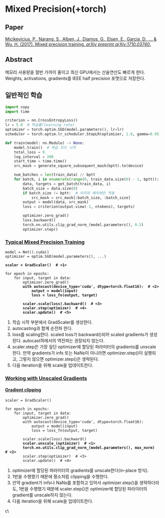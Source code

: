 # Mixed Precision(+torch)

## Paper

[Micikevicius, P., Narang, S., Alben, J., Diamos, G., Elsen, E., Garcia, D., ... & Wu, H. (2017). Mixed precision training. _arXiv preprint arXiv:1710.03740_.](https://arxiv.org/pdf/1710.03740.pdf)

## Abstract

메모리 사용량을 절반 가까이 줄이고 최신 GPU에서는 산술연산도 빠르게 한다. Weights, activations, gradients를 IEEE half precision 포맷으로 저장한다.



## 일반적인 학습

```python
import copy
import time

criterion = nn.CrossEntropyLoss()
lr = 5.0  # 학습률(learning rate)
optimizer = torch.optim.SGD(model.parameters(), lr=lr)
scheduler = torch.optim.lr_scheduler.StepLR(optimizer, 1.0, gamma=0.95)

def train(model: nn.Module) -> None:
    model.train()  # 학습 모드 시작
    total_loss = 0.
    log_interval = 200
    start_time = time.time()
    src_mask = generate_square_subsequent_mask(bptt).to(device)

    num_batches = len(train_data) // bptt
    for batch, i in enumerate(range(0, train_data.size(0) - 1, bptt)):
        data, targets = get_batch(train_data, i)
        batch_size = data.size(0)
        if batch_size != bptt:  # 마지막 배치에만 적용
            src_mask = src_mask[:batch_size, :batch_size]
        output = model(data, src_mask)
        loss = criterion(output.view(-1, ntokens), targets)

        optimizer.zero_grad()
        loss.backward()
        torch.nn.utils.clip_grad_norm_(model.parameters(), 0.5)
        optimizer.step()
```



### [Typical Mixed Precision Training](https://pytorch.org/docs/stable/notes/amp\_examples.html#id2)

<pre class="language-python"><code class="lang-python">model = Net().cuda()
optimizer = optim.SGD(model.parameters(), ...)

<strong>scaler = GradScaler()  # &#x3C;1>
</strong>
for epoch in epochs:
    for input, target in data:
        optimizer.zero_grad()
<strong>        with autocast(device_type='cuda', dtype=torch.float16):  # &#x3C;2>
</strong><strong>            output = model(input)
</strong><strong>            loss = loss_fn(output, target)
</strong>
<strong>        scaler.scale(loss).backward()  # &#x3C;3>
</strong><strong>        scaler.step(optimizer)  # &#x3C;4>
</strong><strong>        scaler.update()  # &#x3C;5>
</strong></code></pre>

1. 학습 시작 부분에서 GradScaler를 생성한다.
2. autocasting과 함께 순전파 한다.
3. loss를 scaling한다. scaled loss가 backward()되어 scaled gradients가 생성된다. autocast하에서의 역전파는 권장되지 않는다.
4. scaler.step은 가장 일단 optimizer에 할당된 파라미터의 gradients를 unscale한다. 만약 gradients가 infs 또는 NaNs이 아니라면 optimizer.step()이 실행되고, 그렇지 않으면 optimizer.step()은 생략된다.
5. 다음 iteration을 위해 scale을 업데이트한다.

### [Working with Unscaled Gradients](https://pytorch.org/docs/stable/notes/amp\_examples.html#id3)

#### [Gradient clipping](https://pytorch.org/docs/stable/notes/amp\_examples.html#id4)

<pre class="language-python" data-overflow="wrap"><code class="lang-python">scaler = GradScaler()

for epoch in epochs:
    for input, target in data:
        optimizer.zero_grad()
        with autocast(device_type='cuda', dtype=torch.float16):
            output = model(input)
            loss = loss_fn(output, target)
            
        scaler.scale(loss).backward()
<strong>        scaler.unscale_(optimizer)  # &#x3C;1>
</strong><strong>        torch.nn.utils.clip_grad_norm_(model.parameters(), max_norm)  # &#x3C;2>
</strong>        scaler.step(optimizer)  # &#x3C;3>
        scaler.update()  # &#x3C;4>
</code></pre>

1. optimizer에 할당된 파라미터의 gradients를 unscale한다(in-place 방식).
2. 1번을 수행했기 때문에 평소처럼 clipping을 수행한다.
3. 만약 gradient가 infs나 NaNs를 포함하고 있어서 optimizer.step()을 생략하더라도, 1번을 수행했기 때문에 scaler.step()은 optimizer에 할당된 파라미터의 gradient를 unscale하지 않는다.
4. 다음 iteration을 위해 scale을 업데이트한다.











c\
